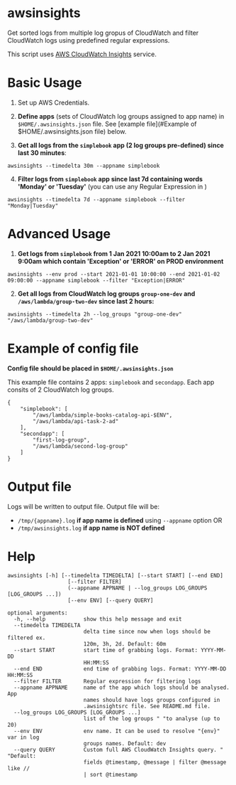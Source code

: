 # awsinsights

Get sorted logs from multiple log gropus of CloudWatch and filter CloudWatch logs using predefined regular expressions. 

This script uses [AWS CloudWatch Insights](https://docs.aws.amazon.com/AmazonCloudWatch/latest/logs/AnalyzingLogData.html) service.

Basic Usage
================
1. Set up AWS Credentials.

2. **Define apps** (sets of CloudWatch log groups assigned to app name) in `$HOME/.awsinsights.json`
   file. See [example file](#Example of $HOME/.awsinsights.json file) below.

3. **Get all logs from the `simplebook` app (2 log groups pre-defined) since last 30 minutes**:
```
awsinsights --timedelta 30m --appname simplebook
```

4. **Filter logs from `simplebook` app since last 7d containing words 'Monday' or
   'Tuesday'** (you can use any Regular Expression in )
```
awsinsights --timedelta 7d --appname simplebook --filter "Monday|Tuesday"
```


Advanced Usage
================

1. **Get logs from `simplebook` from 1 Jan 2021 10:00am to 2 Jan 2021 9:00am
   which contain 'Exception' or 'ERROR' on PROD environment**
```
awsinsights --env prod --start 2021-01-01 10:00:00 --end 2021-01-02 09:00:00 --appname simplebook --filter "Exception|ERROR"
```

2. **Get all logs from CloudWatch log groups `group-one-dev` and `/aws/lambda/group-two-dev` since last 2 hours:**

```
awsinsights --timedelta 2h --log_groups "group-one-dev" "/aws/lambda/group-two-dev"
```


Example of config file
================

**Config file should be placed in `$HOME/.awsinsights.json`**

This example file contains 2 apps: `simplebook` and `secondapp`. 
Each app consits of 2 CloudWatch log groups.

```
{
    "simplebook": [
        "/aws/lambda/simple-books-catalog-api-$ENV",
        "/aws/lambda/api-task-2-ad"
    ],
    "secondapp": [
        "first-log-group",
        "/aws/lambda/second-log-group"
    ]
}
```

Output file
================

Logs will be written to output file. Output file will be:
* `/tmp/{appname}.log` **if app name is defined** using `--appname` option OR
* `/tmp/awsinsights.log` **if app name is NOT defined**

Help
=====
```
awsinsights [-h] [--timedelta TIMEDELTA] [--start START] [--end END]
                   [--filter FILTER]
                   (--appname APPNAME | --log_groups LOG_GROUPS [LOG_GROUPS ...])
                   [--env ENV] [--query QUERY]

optional arguments:
  -h, --help            show this help message and exit
  --timedelta TIMEDELTA
                        delta time since now when logs should be filtered ex.
                        120m, 3h, 2d. Default: 60m
  --start START         start time of grabbing logs. Format: YYYY-MM-DD
                        HH:MM:SS
  --end END             end time of grabbing logs. Format: YYYY-MM-DD HH:MM:SS
  --filter FILTER       Regular expression for filtering logs
  --appname APPNAME     name of the app which logs should be analysed. App
                        names should have logs groups configured in
                        .awsinsightsrc file. See README.md file.
  --log_groups LOG_GROUPS [LOG_GROUPS ...]
                        list of the log groups " "to analyse (up to 20)
  --env ENV             env name. It can be used to resolve "{env}" var in log
                        groups names. Default: dev
  --query QUERY         Custom full AWS CloudWatch Insights query. " "Default:
                        fields @timestamp, @message | filter @message like //
                        | sort @timestamp
```
